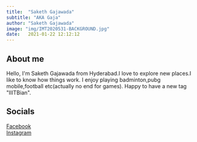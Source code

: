 ```yaml
---
title:  "Saketh Gajawada"
subtitle: "AKA Gaja"
author: "Saketh Gajawada"
image: "img/IMT2020531-BACKGROUND.jpg"
date:   2021-01-22 12:12:12
---
```


## About me
Hello, I'm Saketh Gajawada from Hyderabad.I love to explore new places.I like to know how things work. I enjoy playing badminton,pubg mobile,football etc(actually no end for games). Happy to have a new tag "IIITBian".

## Socials
[Facebook](https://www.facebook.com/gajawada.radhika/)<br/>
[Instagram](https://www.instagram.com/saketh_gajawada2002/)<br/>

